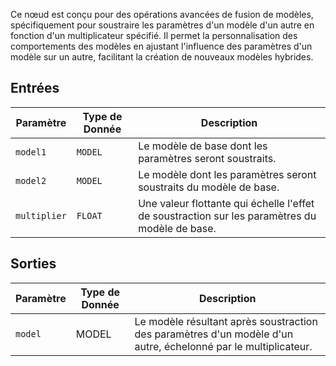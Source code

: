 
Ce nœud est conçu pour des opérations avancées de fusion de modèles, spécifiquement pour soustraire les paramètres d'un modèle d'un autre en fonction d'un multiplicateur spécifié. Il permet la personnalisation des comportements des modèles en ajustant l'influence des paramètres d'un modèle sur un autre, facilitant la création de nouveaux modèles hybrides.

## Entrées

| Paramètre     | Type de Donnée | Description |
|---------------|--------------|-------------|
| `model1`      | `MODEL`     | Le modèle de base dont les paramètres seront soustraits. |
| `model2`      | `MODEL`     | Le modèle dont les paramètres seront soustraits du modèle de base. |
| `multiplier`  | `FLOAT`     | Une valeur flottante qui échelle l'effet de soustraction sur les paramètres du modèle de base. |

## Sorties

| Paramètre | Type de Donnée | Description |
|-----------|-------------|-------------|
| `model`   | MODEL     | Le modèle résultant après soustraction des paramètres d'un modèle d'un autre, échelonné par le multiplicateur. |

